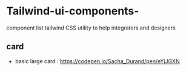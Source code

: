 # Tailwind-ui-components-
component list tailwind CSS utility to help integrators and designers

## card 
- basic large card : https://codepen.io/Sacha_Durand/pen/eYjJGXN
